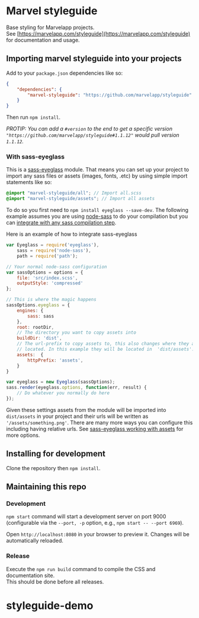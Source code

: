 # Marvel styleguide

Base styling for Marvelapp projects.  
See [https://marvelapp.com/styleguide](https://marvelapp.com/styleguide) for documentation and usage.

## Importing marvel styleguide into your projects

Add to your `package.json` dependencies like so:

```json
{
	"dependencies": {
		"marvel-styleguide": "https://github.com/marvelapp/styleguide"
	}
}
```
Then run `npm install`.

*PROTIP: You can add a `#version` to the end to get a specific version
`"https://github.com/marvelapp/styleguide#1.1.12"` would pull version `1.1.12`.*

### With sass-eyeglass

This is a [sass-eyeglass](https://github.com/sass-eyeglass/eyeglass) module. That means you can set up your project to import any sass files or assets (images, fonts, .etc) by using simple import statements like so:

```scss
@import "marvel-styleguide/all"; // Import all.scss
@import "marvel-styleguide/assets"; // Import all assets
```

To do so you first need to `npm install eyeglass --save-dev`. The following example assumes you are using [node-sass](https://github.com/sass/node-sass) to do your compilation but you can [integrate with any sass compilation step](https://github.com/sass-eyeglass/eyeglass#building-sass-files-with-eyeglass-support).

Here is an example of how to integrate sass-eyeglass

```js
var Eyeglass = require('eyeglass'),
	sass = require('node-sass'),
	path = require('path');

// Your normal node-sass configuration
var sassOptions = options = {
	file: 'src/index.scss',
	outputStyle: 'compressed'
};

// This is where the magic happens
sassOptions.eyeglass = {
	engines: {
		sass: sass
	},
	root: rootDir,
	// The directory you want to copy assets into
	buildDir: 'dist',
	// The url-prefix to copy assets to, this also changes where they are
	// located. In this example they will be located in  'dist/assets'.
	assets:  {
		httpPrefix: 'assets',
	}
}

var eyeglass = new Eyeglass(sassOptions);
sass.render(eyeglass.options, function(err, result) {
	// Do whatever you normally do here
});
```

Given these settings assets from the module will be imported into `dist/assets` in your project and their urls will be written as `'/assets/something.png'`. There are many more ways you can configure this including having relative urls. See [sass-eyeglass working with assets](https://github.com/sass/node-sass) for more options.

## Installing for development

Clone the repository then `npm install`.

## Maintaining this repo

### Development

`npm start` command will start a development server on port 9000 (configurable via the `--port, -p` option, e.g., `npm start -- --port 6969`).

Open `http://localhost:8080` in your browser to preview it. Changes will be automatically reloaded.

### Release

Execute the `npm run build` command to compile the CSS and documentation site.  
This should be done before all releases.
# styleguide-demo
